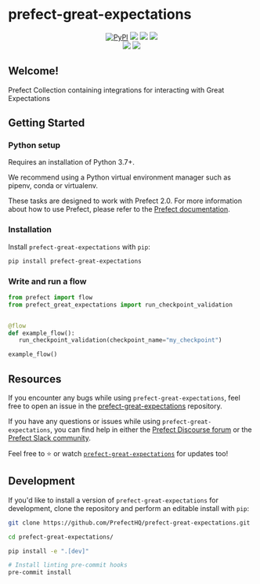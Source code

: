 # prefect-great-expectations

<p align="center">
    <a href="https://pypi.python.org/pypi/prefect-great-expectations/" alt="PyPI version">
        <img alt="PyPI" src="https://img.shields.io/pypi/v/prefect-great-expectations?color=0052FF&labelColor=090422"></a>
    <a href="https://github.com/PrefectHQ/prefect-great-expectations/" alt="Stars">
        <img src="https://img.shields.io/github/stars/PrefectHQ/prefect-great-expectations?color=0052FF&labelColor=090422" /></a>
    <a href="https://pepy.tech/badge/prefect-great-expectations/" alt="Downloads">
        <img src="https://img.shields.io/pypi/dm/prefect-great-expectations?color=0052FF&labelColor=090422" /></a>
    <a href="https://github.com/PrefectHQ/prefect-great-expectations/pulse" alt="Activity">
        <img src="https://img.shields.io/github/commit-activity/m/PrefectHQ/prefect-great-expectations?color=0052FF&labelColor=090422" /></a>
    <br>
    <a href="https://prefect-community.slack.com" alt="Slack">
        <img src="https://img.shields.io/badge/slack-join_community-red.svg?color=0052FF&labelColor=090422&logo=slack" /></a>
    <a href="https://discourse.prefect.io/" alt="Discourse">
        <img src="https://img.shields.io/badge/discourse-browse_forum-red.svg?color=0052FF&labelColor=090422&logo=discourse" /></a>
</p>

## Welcome!

Prefect Collection containing integrations for interacting with Great Expectations

## Getting Started

### Python setup

Requires an installation of Python 3.7+.

We recommend using a Python virtual environment manager such as pipenv, conda or virtualenv.

These tasks are designed to work with Prefect 2.0. For more information about how to use Prefect, please refer to the [Prefect documentation](https://orion-docs.prefect.io/).

### Installation

Install `prefect-great-expectations` with `pip`:

```bash
pip install prefect-great-expectations
```

### Write and run a flow

```python
from prefect import flow
from prefect_great_expectations import run_checkpoint_validation


@flow
def example_flow():
   run_checkpoint_validation(checkpoint_name="my_checkpoint")

example_flow()
```

## Resources

If you encounter any bugs while using `prefect-great-expectations`, feel free to open an issue in the [prefect-great-expectations](https://github.com/PrefectHQ/prefect-great-expectations) repository.

If you have any questions or issues while using `prefect-great-expectations`, you can find help in either the [Prefect Discourse forum](https://discourse.prefect.io/) or the [Prefect Slack community](https://prefect.io/slack).

Feel free to ⭐️ or watch [`prefect-great-expectations`](https://github.com/PrefectHQ/prefect-great-expectations) for updates too!

## Development

If you'd like to install a version of `prefect-great-expectations` for development, clone the repository and perform an editable install with `pip`:

```bash
git clone https://github.com/PrefectHQ/prefect-great-expectations.git

cd prefect-great-expectations/

pip install -e ".[dev]"

# Install linting pre-commit hooks
pre-commit install
```
